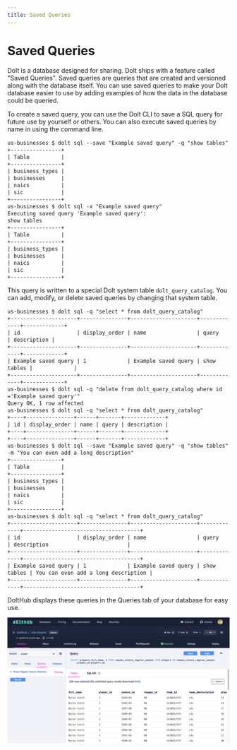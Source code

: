 ```yaml
---
title: Saved Queries
---
```


# Saved Queries

Dolt is a database designed for sharing. Dolt ships with a feature called "Saved Queries". Saved queries are queries that are created and versioned along with the database itself. You can use saved queries to make your Dolt database easier to use by adding examples of how the data in the database could be queried.

To create a saved query, you can use the Dolt CLI to save a SQL query for future use by yourself or others. You can also execute saved queries by name in using the command line.

```
us-businesses $ dolt sql --save "Example saved query" -q "show tables"
+----------------+
| Table          |
+----------------+
| business_types |
| businesses     |
| naics          |
| sic            |
+----------------+
us-businesses $ dolt sql -x "Example saved query"
Executing saved query 'Example saved query':
show tables
+----------------+
| Table          |
+----------------+
| business_types |
| businesses     |
| naics          |
| sic            |
+----------------+
```

This query is written to a special Dolt system table `dolt_query_catalog`. You can add, modify, or delete saved queries by changing that system table.

```
us-businesses $ dolt sql -q "select * from dolt_query_catalog"
+---------------------+---------------+---------------------+-------------+-------------+
| id                  | display_order | name                | query       | description |
+---------------------+---------------+---------------------+-------------+-------------+
| Example saved query | 1             | Example saved query | show tables |             |
+---------------------+---------------+---------------------+-------------+-------------+
us-businesses $ dolt sql -q "delete from dolt_query_catalog where id ='Example saved query'"
Query OK, 1 row affected
us-businesses $ dolt sql -q "select * from dolt_query_catalog"
+----+---------------+------+-------+-------------+
| id | display_order | name | query | description |
+----+---------------+------+-------+-------------+
+----+---------------+------+-------+-------------+
us-businesses $ dolt sql --save "Example saved query" -q "show tables" -m "You can even add a long description"
+----------------+
| Table          |
+----------------+
| business_types |
| businesses     |
| naics          |
| sic            |
+----------------+
us-businesses $ dolt sql -q "select * from dolt_query_catalog"
+---------------------+---------------+---------------------+-------------+-------------------------------------+
| id                  | display_order | name                | query       | description                         |
+---------------------+---------------+---------------------+-------------+-------------------------------------+
| Example saved query | 1             | Example saved query | show tables | You can even add a long description |
+---------------------+---------------+---------------------+-------------+-------------------------------------+
```

DoltHub displays these queries in the Queries tab of your database for easy use.

![Saved Queries](../../../.gitbook/assets/saved-query-dolthub.png)
